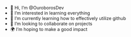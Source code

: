 - 👋 Hi, I’m @OuroborosDev
- 👀 I’m interested in learning everything
- 🌱 I’m currently learning how to effectively utilize github
- 💞️ I’m looking to collaborate on projects
- 🌍 I’m hoping to make a good impact
  

<!---
OuroborosDev/OuroborosDev is a ✨ special ✨ repository because its `README.md` (this file) appears on your GitHub profile.
You can click the Preview link to take a look at your changes.
--->

